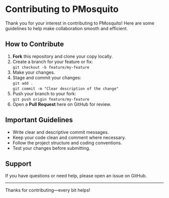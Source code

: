 # Contributing to PMosquito

Thank you for your interest in contributing to PMosquito! Here are some guidelines to help make collaboration smooth and efficient.

## How to Contribute

1. **Fork** this repository and clone your copy locally.
2. Create a branch for your feature or fix:  
   `git checkout -b feature/my-feature`
3. Make your changes.
4. Stage and commit your changes:  
   `git add .`  
   `git commit -m "Clear description of the change"`
5. Push your branch to your fork:  
   `git push origin feature/my-feature`
6. Open a **Pull Request** here on GitHub for review.

## Important Guidelines

- Write clear and descriptive commit messages.
- Keep your code clean and comment where necessary.
- Follow the project structure and coding conventions.
- Test your changes before submitting.

## Support

If you have questions or need help, please open an issue on GitHub.

---

Thanks for contributing—every bit helps! 
